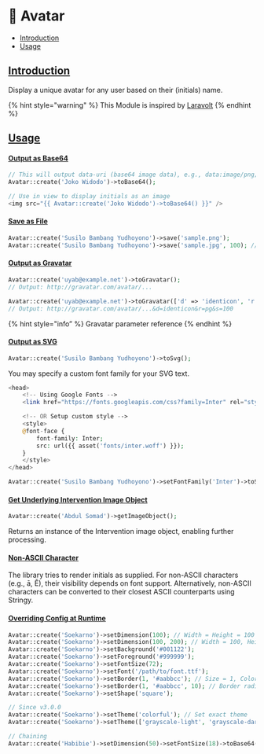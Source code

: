 # 👤 Avatar

* [Introduction](avatar.md#introduction)
* [Usage](avatar.md#usage)

<a name="introduction" href="#introduction" id="introduction"></a>

## [Introduction](avatar.md#introduction)

Display a unique avatar for any user based on their (initials) name.

{% hint style="warning" %}
This Module is inspired by [Laravolt](https://github.com/laravolt/avatar)
{% endhint %}

<a name="usage" href="#usage" id="usage"></a>

## [Usage](avatar.md#usage)

<a name="output-as-base64" href="#output-as-base64" id="output-as-base64"></a>
#### [Output as Base64](avatar.md#output-as-base64)

```php
// This will output data-uri (base64 image data), e.g., data:image/png;base64,iVBORw0KGg...
Avatar::create('Joko Widodo')->toBase64();

// Use in view to display initials as an image
<img src="{{ Avatar::create('Joko Widodo')->toBase64() }}" />
```

<a name="save-as-file" href="#save-as-file" id="save-as-file"></a>

#### [Save as File](avatar.md#save-as-file)

```php
Avatar::create('Susilo Bambang Yudhoyono')->save('sample.png');
Avatar::create('Susilo Bambang Yudhoyono')->save('sample.jpg', 100); // Quality = 100
```

<a name="output-as-gravatar" href="#output-as-gravatar" id="output-as-gravatar"></a>

#### [Output as Gravatar](avatar.md#output-as-gravatar)

```php
Avatar::create('uyab@example.net')->toGravatar();
// Output: http://gravatar.com/avatar/...

Avatar::create('uyab@example.net')->toGravatar(['d' => 'identicon', 'r' => 'pg', 's' => 100]);
// Output: http://gravatar.com/avatar/...&d=identicon&r=pg&s=100
```

{% hint style="info” %}
Gravatar parameter reference
{% endhint %}

<a name="output-as-svg" href="#output-as-svg" id="output-as-svg"></a>

#### [Output as SVG](avatar.md#output-as-svg)

```php
Avatar::create('Susilo Bambang Yudhoyono')->toSvg();
```

You may specify a custom font family for your SVG text.

```php
<head>
    <!-- Using Google Fonts -->
    <link href="https://fonts.googleapis.com/css?family=Inter" rel="stylesheet">

    <!-- OR Setup custom style -->
    <style>
    @font-face {
        font-family: Inter;
        src: url({{ asset('fonts/inter.woff') }});
    }
    </style>
</head>
```

```php
Avatar::create('Susilo Bambang Yudhoyono')->setFontFamily('Inter')->toSvg();
```

<a name="get-underlying-intervention-image-object" href="#get-underlying-intervention-image-object" id="get-underlying-intervention-image-object"></a>

#### [Get Underlying Intervention Image Object](avatar.md#get-underlying-intervention-image-object)

```php
Avatar::create('Abdul Somad')->getImageObject();
```

Returns an instance of the Intervention image object, enabling further processing.

<a name="non-ascii-character" href="#non-ascii-character" id="non-ascii-character"></a>

#### [Non-ASCII Character](avatar.md#non-ascii-character)

The library tries to render initials as supplied. For non-ASCII characters (e.g., ā, Ě), their visibility depends on font support. Alternatively, non-ASCII characters can be converted to their closest ASCII counterparts using Stringy.

<a name="override-config-at-runtime" href="#override-config-at-runtime" id="override-config-at-runtime"></a>

#### [Overriding Config at Runtime](avatar.md#override-config-at-runtime)

```php
Avatar::create('Soekarno')->setDimension(100); // Width = Height = 100 pixels
Avatar::create('Soekarno')->setDimension(100, 200); // Width = 100, Height = 200
Avatar::create('Soekarno')->setBackground('#001122');
Avatar::create('Soekarno')->setForeground('#999999');
Avatar::create('Soekarno')->setFontSize(72);
Avatar::create('Soekarno')->setFont('/path/to/font.ttf');
Avatar::create('Soekarno')->setBorder(1, '#aabbcc'); // Size = 1, Color = #aabbcc
Avatar::create('Soekarno')->setBorder(1, '#aabbcc', 10); // Border radius = 10 (for SVG only)
Avatar::create('Soekarno')->setShape('square');

// Since v3.0.0
Avatar::create('Soekarno')->setTheme('colorful'); // Set exact theme
Avatar::create('Soekarno')->setTheme(['grayscale-light', 'grayscale-dark']); // Random theme from options

// Chaining
Avatar::create('Habibie')->setDimension(50)->setFontSize(18)->toBase64();
```
